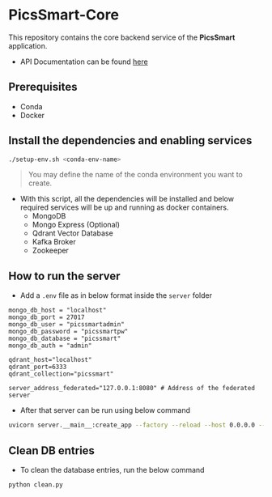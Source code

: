 # PicsSmart-Core

This repository contains the core backend service of the **PicsSmart** application.

- API Documentation can be found [here](https://documenter.getpostman.com/view/16402831/2sA3Qwb9qg)

## Prerequisites

- Conda
- Docker

## Install the dependencies and enabling services

```bash
./setup-env.sh <conda-env-name>
```

> You may define the name of the conda environment you want to create.

- With this script, all the dependencies will be installed and below required services will be up and running as docker containers.
    - MongoDB
    - Mongo Express (Optional)
    - Qdrant Vector Database
    - Kafka Broker
    - Zookeeper

## How to run the server

- Add a `.env` file as in below format inside the `server` folder

```.env
mongo_db_host = "localhost"
mongo_db_port = 27017
mongo_db_user = "picssmartadmin"
mongo_db_password = "picssmartpw"
mongo_db_database = "picssmart"
mongo_db_auth = "admin"

qdrant_host="localhost"
qdrant_port=6333
qdrant_collection="picssmart"

server_address_federated="127.0.0.1:8080" # Address of the federated server
```
- After that server can be run using below command

```bash
uvicorn server.__main__:create_app --factory --reload --host 0.0.0.0 --port 8000
```

## Clean DB entries
- To clean the database entries, run the below command
```bash
python clean.py
```